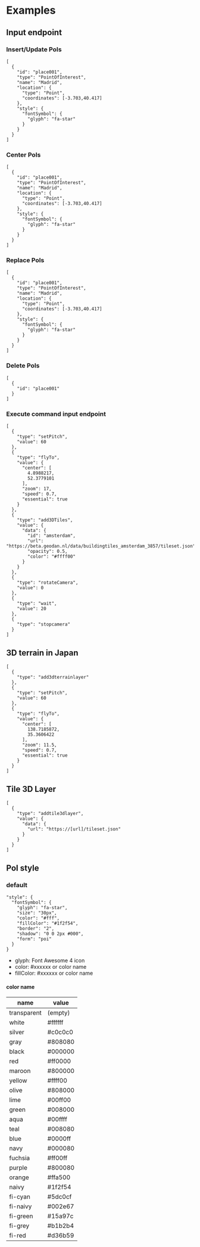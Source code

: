 # Examples

## Input endpoint

### Insert/Update PoIs

```
[
  {
    "id": "place001",
    "type": "PointOfInterest",
    "name": "Madrid",
    "location": {
      "type": "Point",
      "coordinates": [-3.703,40.417]
    },
    "style": {
      "fontSymbol": {
        "glyph": "fa-star"
      }
    }
  }
]
```

### Center PoIs

```
[
  {
    "id": "place001",
    "type": "PointOfInterest",
    "name": "Madrid",
    "location": {
      "type": "Point",
      "coordinates": [-3.703,40.417]
    },
    "style": {
      "fontSymbol": {
        "glyph": "fa-star"
      }
    }
  }
]
```

### Replace PoIs

```
[
  {
    "id": "place001",
    "type": "PointOfInterest",
    "name": "Madrid",
    "location": {
      "type": "Point",
      "coordinates": [-3.703,40.417]
    },
    "style": {
      "fontSymbol": {
        "glyph": "fa-star"
      }
    }
  }
]
```
### Delete PoIs

```
[
  {
    "id": "place001"
  }
]
```

### Execute command input endpoint

```
[
  {
    "type": "setPitch",
    "value": 60
  },
  {
    "type": "flyTo",
    "value": {
      "center": [
        4.8988217,
        52.3779101
      ],
      "zoom": 17,
      "speed": 0.7,
      "essential": true
    }
  },
  {
    "type": "add3DTiles",
    "value": {
      "data": {
        "id": "amsterdam",
        "url": "https://beta.geodan.nl/data/buildingtiles_amsterdam_3857/tileset.json",
        "opacity": 0.5,
        "color": "#ffff00"
      }
    }
  },
  {
    "type": "rotateCamera",
    "value": 0
  },
  {
    "type": "wait",
    "value": 20
  },
  {
    "type": "stopcamera"
  }
]
```

## 3D terrain in Japan

```
[
  {
    "type": "add3dterrainlayer"
  },
  {
    "type": "setPitch",
    "value": 60
  },
  {
    "type": "flyTo",
    "value": {
      "center": [
        138.7185872,
        35.3606422
      ],
      "zoom": 11.5,
      "speed": 0.7,
      "essential": true
    }
  }
]
```

## Tile 3D Layer

```
[
  {
    "type": "addtile3dlayer",
    "value": {
      "data": {
        "url": "https://[url]/tileset.json"
      }
    }
  }
]
```

## PoI style

### default

```
"style": {
  "fontSymbol": {
    "glyph": "fa-star",
    "size": "30px",
    "color": "#fff",
    "fillColor": "#1f2f54",
    "border": "2",
    "shadow": "0 0 2px #000",
    "form": "poi"
  }
}
```

- glyph: Font Awesome 4 icon
- color: #xxxxxx or color name
- fillColor: #xxxxxx or  color name

#### color name

| name        | value   |
| ----------- | ------- |
| transparent | (empty) | 
| white       | #ffffff |
| silver      | #c0c0c0 |
| gray        | #808080 |
| black       | #000000 |
| red         | #ff0000 |
| maroon      | #800000 |
| yellow      | #ffff00 |
| olive       | #808000 |
| lime        | #00ff00 |
| green       | #008000 |
| aqua        | #00ffff |
| teal        | #008080 |
| blue        | #0000ff |
| navy        | #000080 |
| fuchsia     | #ff00ff |
| purple      | #800080 |
| orange      | #ffa500 |
| naivy       | #1f2f54 |
| fi-cyan     | #5dc0cf |
| fi-naivy    | #002e67 |
| fi-green    | #15a97c |
| fi-grey     | #b1b2b4 |
| fi-red      | #d36b59 |
